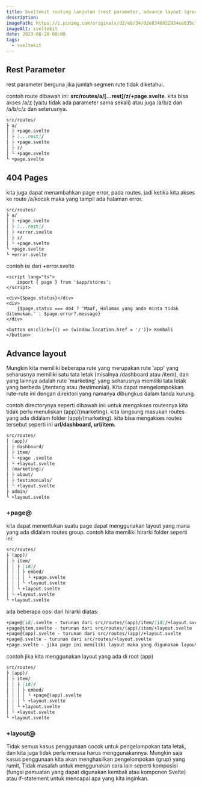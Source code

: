 ```yaml
---
title: Sveltekit routing lanjutan (rest parameter, advance layout (group, +page@.svelte, +page@{nama_group}.svelte, +layout@.svelte))
description:
imagePath: https://i.pinimg.com/originals/d2/e8/34/d2e8346922934ea035cf7c5a8b477ad8.jpg
imageAlt: sveltekit
date: 2023-08-20 08:00
tags:
  - sveltekit
---
```


## Rest Parameter

rest parameter berguna jika jumlah segmen rute tidak diketahui.

contoh route dibawah ini:
<b>src/routes/a/[...rest]/z/+page.svelte</b>.
kita bisa akses /a/z (yaitu tidak ada parameter sama sekali) atau juga /a/b/z dan /a/b/c/z dan seterusnya.

```md
src/routes/
├ a/
│ ├ +page.svelte
│ ├ [...rest]/
│ ├ +page.svelte
│ ├ z/
│ └ +page.svelte
└ +page.svelte
```

## 404 Pages

kita juga dapat menambahkan page error, pada routes. jadi ketika kita akses ke route /a/kocak maka yang tampil ada halaman error.

```md
src/routes/
├ a/
│ ├ +page.svelte
│ ├ [...rest]/
│ ├ +error.svelte
│ ├ z/
│ └ +page.svelte
└ +page.svelte
└ +error.svelte
```

contoh isi dari +error.svelte

```svelte title="src/routes/+page.svelte"
<script lang="ts">
	import { page } from '$app/stores';
</script>

<div>{$page.status}</div>
<div>
	{$page.status === 404 ? 'Maaf, Halaman yang anda minta tidak ditemukan.' : $page.error?.message}
</div>

<button on:click={() => (window.location.href = '/')}> Kembali </button>
```

## Advance layout

Mungkin kita memiliki beberapa rute yang merupakan rute 'app' yang seharusnya memiliki satu tata letak (misalnya /dashboard atau /item), dan yang lainnya adalah rute 'marketing' yang seharusnya memiliki tata letak yang berbeda (/tentang atau /testimonial). Kita dapat mengelompokkan rute-rute ini dengan direktori yang namanya dibungkus dalam tanda kurung.

contoh directorynya seperti dibawah ini:
untuk mengakses routesnya kita tidak perlu menuliskan (app)/(marketing). kita langsung masukan routes yang ada didalam folder (app)/(marketing). kita bisa mengakses routes tersebut seperti ini <b>url/dashboard, url/item.</b>

```md
src/routes/
│ (app)/
│ ├ dashboard/
│ ├ item/
│ └ +page .svelte
│ └ +layout.svelte
│ (marketing)/
│ ├ about/
│ ├ testimonials/
│ └ +layout.svelte
├ admin/
└ +layout.svelte
```

### +page@

kita dapat menentukan suatu page dapat menggunakan layout yang mana yang ada didalam routes group. contoh kita memiliki hirarki folder seperti ini:

```md
src/routes/
├ (app)/
│ ├ item/
│ │ ├ [id]/
│ │ │ ├ embed/
│ │ │ │ └ +page.svelte
│ │ │ └ +layout.svelte
│ │ └ +layout.svelte
│ └ +layout.svelte
└ +layout.svelte
```

ada beberapa opsi dari hirarki diatas:

```md
+page@[id].svelte - turunan dari src/routes/(app)/item/[id]/+layout.svelte
+page@item.svelte - turunan dari src/routes/(app)/item/+layout.svelte
+page@(app).svelte - turunan dari src/routes/(app)/+layout.svelte
+page@.svelte - turunan dari src/routes/+layout.svelte
+page.svelte - jika page ini memiliki layout maka yang digunakan layout tsb, jika tidak ada maka akan menjadi turunan dari src/routes/(app)/item/[id]/+layout.svelte
```

contoh jika kita menggunakan layout yang ada di root (app)

```md
src/routes/
├ (app)/
│ ├ item/
│ │ ├ [id]/
│ │ │ ├ embed/
│ │ │ │ └ +page@(app).svelte
│ │ │ └ +layout.svelte
│ │ └ +layout.svelte
│ └ +layout.svelte
└ +layout.svelte
```

### +layout@

Tidak semua kasus penggunaan cocok untuk pengelompokan tata letak, dan kita juga tidak perlu merasa harus menggunakannya. Mungkin saja kasus penggunaan kita akan menghasilkan pengelompokan (grup) yang rumit, Tidak masalah untuk menggunakan cara lain seperti komposisi (fungsi pemuatan yang dapat digunakan kembali atau komponen Svelte) atau if-statement untuk mencapai apa yang kita inginkan.
